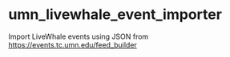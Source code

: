 # umn_livewhale_event_importer
Import LiveWhale events using JSON from https://events.tc.umn.edu/feed_builder
